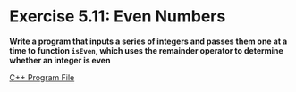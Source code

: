 # Exercise 5.11: Even Numbers

**Write a program that inputs a series of integers and passes them one at a time to function `isEven`, which uses the remainder operator to determine whether an integer is even**

[C++ Program File](p05_11.cpp)